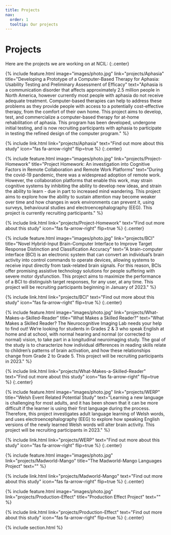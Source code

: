 ```yaml
---
title: Projects
nav:
  order: 1
  tooltip: Our projects 
---
```


# <i class="fas fa-wrench"></i>Projects

Here are the projects we are working on at NCIL:
{:.center}

{%
  include feature.html
  image="images/photo.jpg"
  link="projects/Aphasia"
  title="Developing a Prototype of a Computer-Based Therapy for Aphasia: Usability Testing and Preliminary Assessment of Efficacy"
  text="Aphasia is a communication disorder that affects approximately 2.5 million people in North America, however currently most people with aphasia do not receive adequate treatment. Computer-based therapies can help to address these problems as they provide people with access to a potentially cost-effective therapy, from the comfort of their own home. This project aims to develop, test, and commercialize a computer-based therapy for at-home rehabilitation of aphasia. This program has been developed, undergone initial testing, and is now recruiting participants with aphasia to participate in testing the refined design of the computer program."
%}

{%
  include link.html
  link="projects/Aphasia"
  text="Find out more about this study"
  icon="fas fa-arrow-right"
  flip=true
%}
{:.center}

{%
  include feature.html
  image="images/photo.jpg"
  link="projects/Project-Homework"
  title="Project Homework: An investigation into Cognitive Factors in Remote Collaboration and Remote Work Platforms"
  text="During the covid-19 pandemic, there was a widespread adoption of remote work. However, the collaboration platforms that enable this work, may strain cognitive systems by inhibiting the ability to develop new ideas, and strain the ability to learn - due in part to increased mind wandering. This project aims to explore how the ability to sustain attention may become weaker over time and how changes in work environments can prevent it, using surveys, behavioural studies and electroencephalography (EEG). This project is currently recruiting participants."
%}

{%
  include link.html
  link="projects/Project-Homework"
  text="Find out more about this study"
  icon="fas fa-arrow-right"
  flip=true
%}
{:.center}

{%
  include feature.html
  image="images/photo.jpg"
  link="projects/BCI"
  title="Novel Hybrid-Input Brain-Computer Interface to Improve Target Response Distinction and Classification Accuracy"
  text="A brain-computer interface (BCI) is an electronic system that can convert an individual’s brain activity into control commands to operate devices, allowing systems to receive input directly from task-related brain signals. For this reason, BCIs offer promising assistive technology solutions for people suffering with severe motor dysfunction. This project aims to maximize the performance of a BCI to distinguish target responses, for any user, at any time. This project will be recruiting participants beginning in January of 2023."
%}

{%
  include link.html
  link="projects/BCI"
  text="Find out more about this study"
  icon="fas fa-arrow-right"
  flip=true
%}
{:.center}

{%
  include feature.html
  image="images/photo.jpg"
  link="projects/What-Makes-a-Skilled-Reader"
  title="What Makes a Skilled Reader?"
  text="What Makes a Skilled Reader? The Neurocognitive Imaging Lab needs your help to find out! We’re looking for students in Grades 2 & 3 who speak English at home and at school, with normal hearing and normal (or corrected to normal) vision, to take part in a longitudinal neuroimaging study. The goal of the study is to characterize how individual differences in reading skills relate to children’s patterns of brain activation, and how these relationships change from Grade 2 to Grade 5. This project will be recruiting participants in 2023."
%}

{%
  include link.html
  link="projects/What-Makes-a-Skilled-Reader"
  text="Find out more about this study"
  icon="fas fa-arrow-right"
  flip=true
%}
{:.center}

{%
  include feature.html
  image="images/photo.jpg"
  link="projects/WERP"
  title="Welsh Event Related Potential Study"
  text="Learning a new language is challenging for most adults, and it has been shown that it can be more difficult if the learner is using their first language during the process. Therefore, this project investigates adult language learning of Welsh words, and uses electroencephalography (EEG) to explore how speaking English versions of the newly learned Welsh words will alter brain activity. This project will be recruiting participants in 2023."
%}

{%
  include link.html
  link="projects/WERP"
  text="Find out more about this study"
  icon="fas fa-arrow-right"
  flip=true
%}
{:.center}

{%
  include feature.html
  image="images/photo.jpg"
  link="projects/Madworld-Mango"
  title="The Madworld-Mango Languages Project"
  text=""
%}

{%
  include link.html
  link="projects/Madworld-Mango"
  text="Find out more about this study"
  icon="fas fa-arrow-right"
  flip=true
%}
{:.center}

{%
  include feature.html
  image="images/photo.jpg"
  link="projects/Production-Effect"
  title="Production Effect Project"
  text=""
%}

{%
  include link.html
  link="projects/Production-Effect"
  text="Find out more about this study"
  icon="fas fa-arrow-right"
  flip=true
%}
{:.center}

{% include section.html %}
